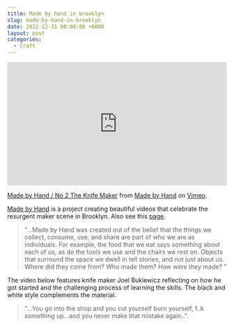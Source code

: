 ```yaml
---
title: Made by hand in brooklyn
slug: made-by-hand-in-brooklyn
date: 2012-12-31 00:00:00 +0000
layout: post
categories:
  - Craft
---
```


<div class="video">
  <div style="padding:56.25% 0 0 0;position:relative;"><iframe src="https://player.vimeo.com/video/31455885?h=13d250d786&title=0&byline=0" style="position:absolute;top:0;left:0;width:100%;height:100%;" frameborder="0" allow="autoplay; fullscreen; picture-in-picture" allowfullscreen></iframe></div><script type="text/javascript" nonce="61c93a02eaab43b28763a4fbda7" src="//local.adguard.org?ts=1710732590584&amp;type=content-script&amp;dmn=vimeo.com&amp;app=com.apple.Safari&amp;css=3&amp;js=1&amp;rel=1&amp;rji=1&amp;sbe=1&amp;stealth=1&amp;uag="></script>
  <script type="text/javascript" nonce="61c93a02eaab43b28763a4fbda7" src="//local.adguard.org?ts=1710732590584&amp;name=AdGuard%20Assistant%20%28Beta%29&amp;name=Web%20of%20Trust%20%28Beta%29&amp;name=AdGuard%20Extra%20%28Beta%29&amp;type=user-script"></script><script src="https://player.vimeo.com/api/player.js"></script>
  <p><a href="https://vimeo.com/31455885">Made by Hand / No 2 The Knife Maker</a> from <a href="https://vimeo.com/madebyhand">Made by Hand</a> on <a href="https://vimeo.com">Vimeo</a>.</p>
</div>

[Made by Hand][thisismadebyhand] is a project creating beautiful videos that celebrate the resurgent maker scene in Brooklyn. Also see this [page][keef-tv].

> "...Made by Hand was created out of the belief that the things we collect, consume, use, and share are part of who we are as individuals. For example, the food that we eat says something about each of us, as do the tools we use and the chairs we rest on. Objects that surround the space we dwell in tell stories, and not just about us. Where did they come from? Who made them? How were they made? "

The video below features knife maker Joel Bukiewicz reflecting on how he got started and the challenging process of learning the skills. The black and white style complements the material.

> "...You go into the shop and you cut yourself burn yourself, f..k something up...and you never make that mistake again..".

[thisismadebyhand]: https://vimeo.com/madebyhand
[keef-tv]: https://www.keef.tv/made-by-hand-the-knife-maker
